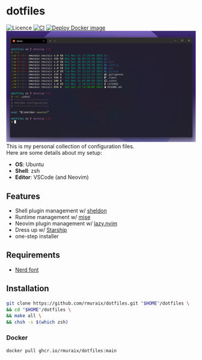 # dotfiles

![Licence](https://img.shields.io/github/license/rmuraix/dotfiles)
[![CI](https://github.com/rmuraix/dotfiles/actions/workflows/ci.yml/badge.svg)](https://github.com/rmuraix/dotfiles/actions/workflows/ci.yml)
[![Deploy Docker image](https://github.com/rmuraix/dotfiles/actions/workflows/deploy-image.yml/badge.svg)](https://github.com/rmuraix/dotfiles/actions/workflows/deploy-image.yml)  
![terminal](./images/screenshot_terminal.png)  
This is my personal collection of configuration files.  
Here are some details about my setup:

- **OS**: Ubuntu
- **Shell**: zsh
- **Editor**: VSCode (and Neovim)

## Features

- Shell plugin management w/ [sheldon](https://sheldon.cli.rs/)
- Runtime management w/ [mise](https://mise.jdx.dev/)
- Neovim plugin management w/ [lazy.nvim](https://github.com/folke/lazy.nvim)
- Dress up w/ [Starship](https://starship.rs/)
- one-step installer

## Requirements

- [Nerd font](https://www.nerdfonts.com/font-downloads)

## Installation

```sh
git clone https://github.com/rmuraix/dotfiles.git "$HOME"/dotfiles \
&& cd "$HOME"/dotfiles \
&& make all \
&& chsh -s $(which zsh)
```

### Docker

```sh
docker pull ghcr.io/rmuraix/dotfiles:main
```
